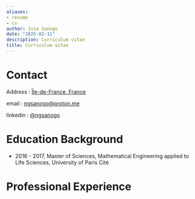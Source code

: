 ```yaml
---
aliases:
- resume
- cv
author: Issa Sanogo
date: "2025-02-11"
description: Curriculum vitae
title: Curriculum vitae
---
```


# Contact

Address : [Île-de-France, France](https://maps.app.goo.gl/n8hZQpEMaARtZjbP6)

email : [ngsanogo@proton.me](ngsanogo@proton.me)

linkedin : [@ngsanogo](https://www.linkedin.com/in/ngsanogo/)

# Education Background

- 2016 - 2017, Master of Sciences, Mathematical Engineering applied to Life Sciences, University of Paris Cité

# Professional Experience

